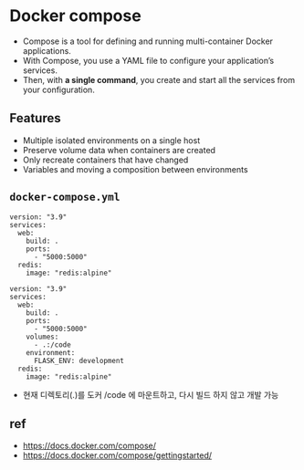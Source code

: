 # Docker compose
* Compose is a tool for defining and running multi-container Docker applications.
* With Compose, you use a YAML file to configure your application’s services.
* Then, with **a single command**, you create and start all the services from your configuration.

## Features
* Multiple isolated environments on a single host
* Preserve volume data when containers are created
* Only recreate containers that have changed
* Variables and moving a composition between environments

## `docker-compose.yml`
```
version: "3.9"
services:
  web:
    build: .
    ports:
      - "5000:5000"
  redis:
    image: "redis:alpine"
```

```
version: "3.9"
services:
  web:
    build: .
    ports:
      - "5000:5000"
    volumes:
      - .:/code
    environment:
      FLASK_ENV: development
  redis:
    image: "redis:alpine"
```

* 현재 디렉토리(.)를 도커 /code 에 마운트하고, 다시 빌드 하지 않고 개발 가능

## ref
* https://docs.docker.com/compose/
* https://docs.docker.com/compose/gettingstarted/
